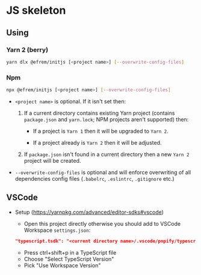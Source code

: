 # JS skeleton

## Using

### Yarn 2 (berry)

```bash
yarn dlx @efrem/initjs [<project name>] [--overwrite-config-files]
```

### Npm

```bash
npx @efrem/initjs [<project name>] [--overwrite-config-files]
```

- `<project name>` is optional. If it isn't set then:

  1. If a current directory contains existing Yarn project (contains `package.json` and `yarn.lock`; NPM projects aren't supported) then:

     - If a project is `Yarn 1` then it will be upgraded to `Yarn 2`.

     - If a project already is `Yarn 2` then it will be adjusted.

  2. If `package.json` isn't found in a current directory then a new `Yarn 2` project will be created.

- `--overwrite-config-files` is optional and will enforce overwriting of all dependencies config files (`.babelrc`, `.eslintrc`, `.gitignore` etc.)

## VSCode

- Setup (<https://yarnpkg.com/advanced/editor-sdks#vscode>)

  - Open this project directly otherwise you should add to VSCode Workspace `settings.json`:

  ```json
  "typescript.tsdk": "<current directory name>/.vscode/pnpify/typescript/lib"
  ```

  - Press ctrl+shift+p in a TypeScript file
  - Choose "Select TypeScript Version"
  - Pick "Use Workspace Version"
